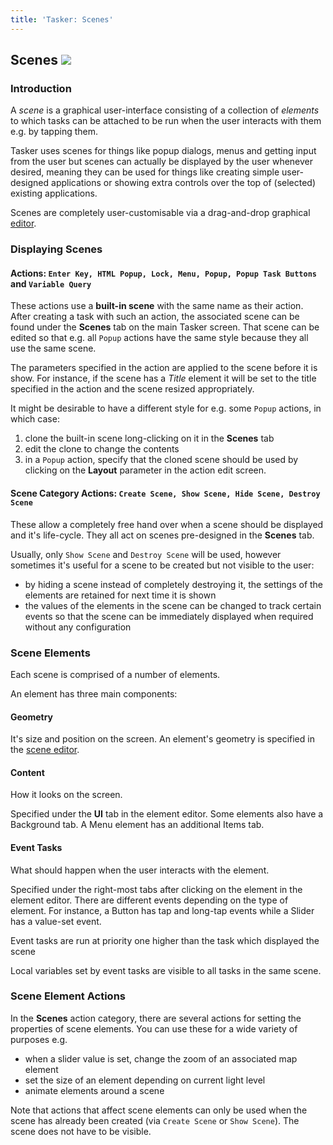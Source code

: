 ```yaml
---
title: 'Tasker: Scenes'
---
```


Scenes ![](icon_tasker.png)
---------------------------

### Introduction

A *scene* is a graphical user-interface consisting of a collection of
*elements* to which tasks can be attached to be run when the user
interacts with them e.g. by tapping them.

Tasker uses scenes for things like popup dialogs, menus and getting
input from the user but scenes can actually be displayed by the user
whenever desired, meaning they can be used for things like creating
simple user-designed applications or showing extra controls over the top
of (selected) existing applications.

Scenes are completely user-customisable via a drag-and-drop graphical
[editor](activity_sceneedit.html).

### Displaying Scenes

#### Actions: `Enter Key, HTML Popup, Lock, Menu, Popup, Popup Task Buttons` and `Variable Query`

These actions use a **built-in scene** with the same name as their
action. After creating a task with such an action, the associated scene
can be found under the **Scenes** tab on the main Tasker screen. That
scene can be edited so that e.g. all `Popup` actions have the same style
because they all use the same scene.

The parameters specified in the action are applied to the scene before
it is show. For instance, if the scene has a *Title* element it will be
set to the title specified in the action and the scene resized
appropriately.

It might be desirable to have a different style for e.g. some `Popup`
actions, in which case:

1.  clone the built-in scene long-clicking on it in the **Scenes** tab
2.  edit the clone to change the contents
3.  in a `Popup` action, specify that the cloned scene should be used by
    clicking on the **Layout** parameter in the action edit screen.

#### Scene Category Actions: `Create Scene, Show Scene, Hide Scene, Destroy Scene`

These allow a completely free hand over when a scene should be displayed
and it\'s life-cycle. They all act on scenes pre-designed in the
**Scenes** tab.

Usually, only `Show Scene` and `Destroy Scene` will be used, however
sometimes it\'s useful for a scene to be created but not visible to the
user:

-   by hiding a scene instead of completely destroying it, the settings
    of the elements are retained for next time it is shown
-   the values of the elements in the scene can be changed to track
    certain events so that the scene can be immediately displayed when
    required without any configuration

### Scene Elements

Each scene is comprised of a number of elements.

An element has three main components:

#### Geometry

It\'s size and position on the screen. An element\'s geometry is
specified in the [scene editor](activity_sceneedit.html).

#### Content

How it looks on the screen.

Specified under the **UI** tab in the element editor. Some elements also
have a Background tab. A Menu element has an additional Items tab.

#### Event Tasks

What should happen when the user interacts with the element.

Specified under the right-most tabs after clicking on the element in the
element editor. There are different events depending on the type of
element. For instance, a Button has tap and long-tap events while a
Slider has a value-set event.

Event tasks are run at priority one higher than the task which displayed
the scene

Local variables set by event tasks are visible to all tasks in the same
scene.

### Scene Element Actions

In the **Scenes** action category, there are several actions for setting
the properties of scene elements. You can use these for a wide variety
of purposes e.g.

-   when a slider value is set, change the zoom of an associated map
    element
-   set the size of an element depending on current light level
-   animate elements around a scene

Note that actions that affect scene elements can only be used when the
scene has already been created (via `Create Scene` or `Show Scene`). The
scene does not have to be visible.

